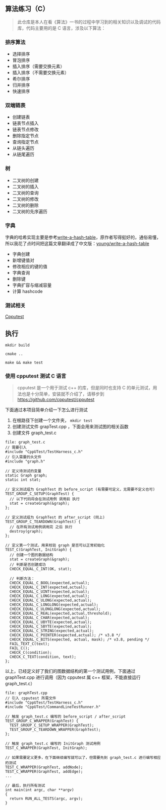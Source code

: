 ## 算法练习（C）

> 此仓库是本人在看《算法》一书的过程中学习到的相关知识以及调试的代码库，代码主要用的是 C 语言，涉及以下算法：

### 排序算法
+ 选择排序
+ 冒泡排序
+ 插入排序（需要交换元素）
+ 插入排序（不需要交换元素）
+ 希尔排序
+ 归并排序
+ 快速排序

### 双端链表
+ 创建链表
+ 链表节点插入
+ 链表节点修改
+ 删除指定节点
+ 查询指定节点
+ 从链头遍历
+ 从链尾遍历

### 树
+ 二叉树的创建
+ 二叉树的插入
+ 二叉树的查询
+ 二叉树的修改
+ 二叉树的删除
+ 二叉树的先序遍历

### 字典
字典的哈希实现主要是参考[write-a-hash-table](jamesroutley/write-a-hash-table)，原作者写得挺好的，通俗易懂，所以我花了点时间把这篇文章翻译成了中文版：[young/write-a-hash-table](https://github.com/yigger/write-a-hash-table/blob/master/.translations/cn/README.md)

+ 字典创建
+ 新增键值对
+ 修改相应的键的值
+ 字典查询
+ 删除键
+ 字典扩容与缩减容量
+ 计算 hashcode

### 测试相关

[Cpputest](#user-content-使用-cpputest-测试-c-语言)

## 执行
```
mkdir build

cmake ..

make && make test
```

### 使用 cpputest 测试 C 语言
> cpputest 是一个用于测试 c++ 的库，但是同时也支持 C 的单元测试，用法也是十分简单，安装就不介绍了，请移步到 https://github.com/cpputest/cpputest

下面通过本项目简单介绍一下怎么进行测试

1. 在根路径下创建一个文件夹， `mkdir test`
2. 创建测试文件 grapTest.cpp ，下面会用来测试图的相关函数
3. 创建文件 graph_test.c 
```
file: graph_test.c
// 需要引入
#include "CppUTest/TestHarness_c.h"
// 引入需要的头文件
#include "graph.h"

// 定义待测试的变量
static Graph graph;
static int stat;

// 定义测试组为 GraphTest 的 before_script (有需要可定义，无需要不定义也可)
TEST_GROUP_C_SETUP(GraphTest) {
  // 以下代码将会在测试用例 调用前 执行
  stat = createGraph(&graph);
};

// 定义测试组为 GraphTest 的 after_script (同上)
TEST_GROUP_C_TEARDOWN(GraphTest) {
  // 在所有测试用例调用完 之后 执行
  destroy(graph);
};

// 定义第一个测试，用来校验 graph 是否可以正常初始化
TEST_C(GraphTest, InitGraph) {
  // 创建一个图的数据结构
  stat = createGraph(&graph);
  // 判断是否创建成功
  CHECK_EQUAL_C_INT(OK, stat);

  // 判断方法：
  CHECK_EQUAL_C_BOOL(expected,actual);
  CHECK_EQUAL_C_INT(expected,actual);
  CHECK_EQUAL_C_UINT(expected,actual);
  CHECK_EQUAL_C_LONG(expected,actual);
  CHECK_EQUAL_C_ULONG(expected,actual);
  CHECK_EQUAL_C_LONGLONG(expected,actual);
  CHECK_EQUAL_C_ULONGLONG(expected,actual);
  CHECK_EQUAL_C_REAL(expected,actual,threshold);
  CHECK_EQUAL_C_CHAR(expected,actual);
  CHECK_EQUAL_C_UBYTE(expected,actual);
  CHECK_EQUAL_C_SBYTE(expected,actual);
  CHECK_EQUAL_C_STRING(expected,actual);
  CHECK_EQUAL_C_POINTER(expected,actual); /* v3.8 */
  CHECK_EQUAL_C_BITS(expected, actual, mask); /* v3.8, pending */
  FAIL_TEXT_C(text);
  FAIL_C();
  CHECK_C(condition);
  CHECK_C_TEXT(condition, text);
};
```

以上，已经定义好了我们的图数据结构的第一个测试用例，下面通过 graphTest.cpp 进行调用（因为 cpputest 属 c++ 框架，不能直接运行 graph_test.c）

```
file: graphTest.cpp
// 引入 cpputest 所需文件
#include "CppUTest/TestHarness_c.h"
#include "CppUTest/CommandLineTestRunner.h"

// 触发 graph_test.c 编写的 before_script / after_script
TEST_GROUP_C_WRAPPER(GraphTest) {
  TEST_GROUP_C_SETUP_WRAPPER(GraphTest);
  TEST_GROUP_C_TEARDOWN_WRAPPER(GraphTest);
};

// 触发 graph_test.c 编写的 InitGraph 测试用例
TEST_C_WRAPPER(GraphTest, InitGraph);

// 如果需要定义更多，在下面继续编写就可以了，但需要先到 graph_test.c 进行编写相应的测试
TEST_C_WRAPPER(GraphTest, addNode);
TEST_C_WRAPPER(GraphTest, addEdge);
...

// 最后，执行所有测试
int main(int argc, char **argv)
{
  return RUN_ALL_TESTS(argc, argv);
}

```
